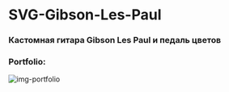 # SVG-Gibson-Les-Paul

### Кастомная гитара Gibson Les Paul и педаль цветов

### Portfolio: 

![img-portfolio](https://user-images.githubusercontent.com/56477695/147850551-8bf4b6d6-051d-446c-805a-36d4bcd4b252.jpg)
